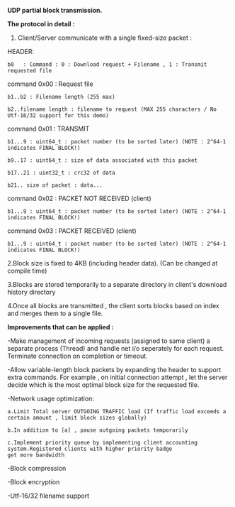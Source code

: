 **UDP partial block transmission.**

**The protocol in detail :**

1. Client/Server communicate with a single fixed-size  packet
	  :
	  
HEADER:

	b0   : Command : 0 : Download request + Filename , 1 : Transmit requested file
	
command 0x00 : Request file

	b1..b2 : Filename length (255 max)
	
	b2..filename length : filename to request (MAX 255 characters / No Utf-16/32 support for this demo)

command 0x01 : TRANSMIT

	b1...9 : uint64_t : packet number (to be sorted later) (NOTE : 2^64-1 indicates FINAL BLOCK!)
	
	b9..17 : uint64_t : size of data associated with this packet
	
	b17..21 : uint32_t : crc32 of data
	
	b21.. size of packet : data...

command 0x02 : PACKET NOT RECEIVED (client)

	b1...9 : uint64_t : packet number (to be sorted later) (NOTE : 2^64-1 indicates FINAL BLOCK!)

command 0x03 : PACKET RECEIVED (client)

	b1...9 : uint64_t : packet number (to be sorted later) (NOTE : 2^64-1 indicates FINAL BLOCK!)
	
2.Block size is fixed to 4KB (including header data). (Can be changed at compile time)

3.Blocks are stored temporarily to a separate directory in client's download history directory

4.Once all blocks are transmitted , the client sorts blocks based on index and merges them to a single file.


**Improvements that can be applied :**

-Make management of incoming requests (assigned to same client) a separate process (Thread)
and handle net i/o seperately for each request. Terminate connection on completion or timeout.

-Allow variable-length block packets by expanding the header to support extra commands.
For example , on initial connection attempt , let the server decide which is the most optimal
block size for the requested file.

-Network usage optimization:

	a.Limit Total server OUTGOING TRAFFIC load (If traffic load exceeds a certain amount , limit block sizes globally)
	
	b.In addition to [a] , pause outgoing packets temporarily
	
	c.Implement priority queue by implementing client accounting system.Registered clients with higher priority badge
	get more bandwidth


-Block compression

-Block encryption

-Utf-16/32 filename support
